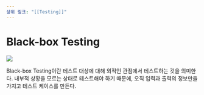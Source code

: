 ```yaml
---
상위 링크: "[[Testing]]"
---
```

# Black-box Testing

![](https://i.imgur.com/J8JuKXd.png)

Black-box Testing이란 테스트 대상에 대해 외적인 관점에서 테스트하는 것을 의미한다. 내부적 상황을 모르는 상태로 테스트해야 하기 때문에, 오직 입력과 출력의 정보만을 가지고 테스트 케이스를 만든다.